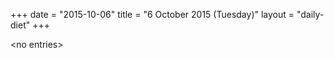 +++
date = "2015-10-06"
title = "6 October 2015 (Tuesday)"
layout = "daily-diet"
+++


\<no entries\>

